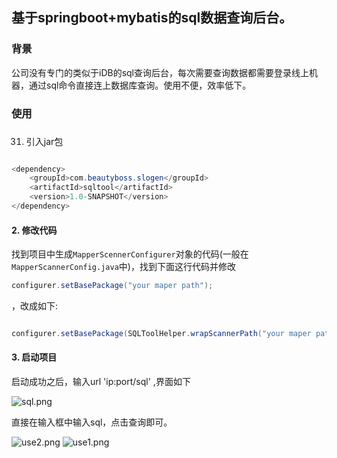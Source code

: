 
## 基于springboot+mybatis的sql数据查询后台。

### 背景
公司没有专门的类似于iDB的sql查询后台，每次需要查询数据都需要登录线上机器，通过sql命令直接连上数据库查询。使用不便，效率低下。

### 使用
###
 31. 引入jar包

```java

<dependency>
    <groupId>com.beautyboss.slogen</groupId>
    <artifactId>sqltool</artifactId>
    <version>1.0-SNAPSHOT</version>
</dependency>

```

#### 2. 修改代码

找到项目中生成`MapperScennerConfigurer`对象的代码(一般在`MapperScannerConfig.java`中)，找到下面这行代码并修改

```java
configurer.setBasePackage("your maper path");
```
，改成如下:

```java

configurer.setBasePackage(SQLToolHelper.wrapScannerPath("your maper path"));

```

#### 3. 启动项目

启动成功之后，输入url 'ip:port/sql' ,界面如下

![sql.png](https://i.loli.net/2019/02/23/5c70e7e72b92f.png)


直接在输入框中输入sql，点击查询即可。

![use2.png](https://i.loli.net/2019/02/23/5c70e7e7314ea.png)
![use1.png](https://i.loli.net/2019/02/23/5c70e7e7438df.png)